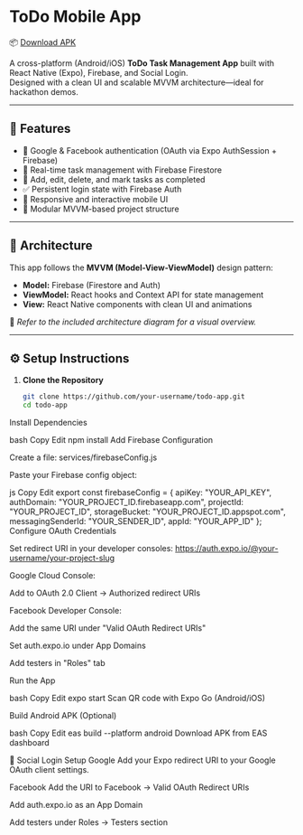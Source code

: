 # ToDo Mobile App

📦 [Download APK](https://github.com/<itsme-arun>/<Katomaran>/releases/download/v1.0.0/universal.apk)


A cross-platform (Android/iOS) **ToDo Task Management App** built with React Native (Expo), Firebase, and Social Login.  
Designed with a clean UI and scalable MVVM architecture—ideal for hackathon demos.

---

## 🚀 Features

- 🔐 Google & Facebook authentication (OAuth via Expo AuthSession + Firebase)
- 🔄 Real-time task management with Firebase Firestore
- 📝 Add, edit, delete, and mark tasks as completed
- ✅ Persistent login state with Firebase Auth
- 📱 Responsive and interactive mobile UI
- 🧩 Modular MVVM-based project structure

---

## 🧠 Architecture

This app follows the **MVVM (Model-View-ViewModel)** design pattern:

- **Model:** Firebase (Firestore and Auth)
- **ViewModel:** React hooks and Context API for state management
- **View:** React Native components with clean UI and animations

📌 *Refer to the included architecture diagram for a visual overview.*

---

## ⚙️ Setup Instructions

1. **Clone the Repository**
   ```bash
   git clone https://github.com/your-username/todo-app.git
   cd todo-app
Install Dependencies

bash
Copy
Edit
npm install
Add Firebase Configuration

Create a file: services/firebaseConfig.js

Paste your Firebase config object:

js
Copy
Edit
export const firebaseConfig = {
  apiKey: "YOUR_API_KEY",
  authDomain: "YOUR_PROJECT_ID.firebaseapp.com",
  projectId: "YOUR_PROJECT_ID",
  storageBucket: "YOUR_PROJECT_ID.appspot.com",
  messagingSenderId: "YOUR_SENDER_ID",
  appId: "YOUR_APP_ID"
};
Configure OAuth Credentials

Set redirect URI in your developer consoles:
https://auth.expo.io/@your-username/your-project-slug

Google Cloud Console:

Add to OAuth 2.0 Client → Authorized redirect URIs

Facebook Developer Console:

Add the same URI under "Valid OAuth Redirect URIs"

Set auth.expo.io under App Domains

Add testers in "Roles" tab

Run the App

bash
Copy
Edit
expo start
Scan QR code with Expo Go (Android/iOS)

Build Android APK (Optional)

bash
Copy
Edit
eas build --platform android
Download APK from EAS dashboard

🔐 Social Login Setup
Google
Add your Expo redirect URI to your Google OAuth client settings.

Facebook
Add the URI to Facebook → Valid OAuth Redirect URIs

Add auth.expo.io as an App Domain

Add testers under Roles → Testers section
